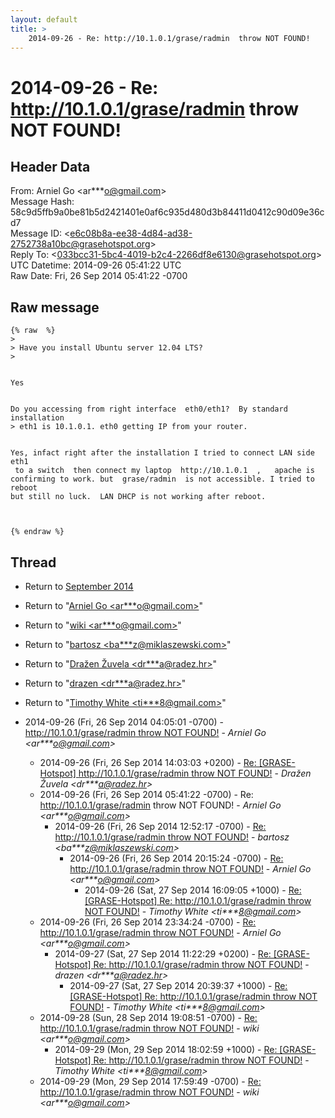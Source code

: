 ```yaml
---
layout: default
title: >
    2014-09-26 - Re: http://10.1.0.1/grase/radmin  throw NOT FOUND!
---
```


# 2014-09-26 - Re: http://10.1.0.1/grase/radmin  throw NOT FOUND!

## Header Data

From: Arniel Go \<ar***o@gmail.com\><br>
Message Hash: 58c9d5ffb9a0be81b5d2421401e0af6c935d480d3b84411d0412c90d09e36cd7<br>
Message ID: \<e6c08b8a-ee38-4d84-ad38-2752738a10bc@grasehotspot.org\><br>
Reply To: \<033bcc31-5bc4-4019-b2c4-2266df8e6130@grasehotspot.org\><br>
UTC Datetime: 2014-09-26 05:41:22 UTC<br>
Raw Date: Fri, 26 Sep 2014 05:41:22 -0700<br>

## Raw message

```
{% raw  %}
>
> Have you install Ubuntu server 12.04 LTS?
>
 

Yes


Do you accessing from right interface  eth0/eth1?  By standard installation 
> eth1 is 10.1.0.1. eth0 getting IP from your router.


Yes, infact right after the installation I tried to connect LAN side eth1 
 to a switch  then connect my laptop  http://10.1.0.1  ,   apache is 
confirming to work. but  grase/radmin  is not accessible. I tried to reboot 
but still no luck.  LAN DHCP is not working after reboot. 


 
{% endraw %}
```

## Thread

+ Return to [September 2014](/archive/2014/09)

+ Return to "[Arniel Go <ar***o<span>@</span>gmail.com>](/authors/ar___o_at_gmail_com)"
+ Return to "[wiki <ar***o<span>@</span>gmail.com>](/authors/ar___o_at_gmail_com)"
+ Return to "[bartosz <ba***z<span>@</span>miklaszewski.com>](/authors/ba___z_at_miklaszewski_com)"
+ Return to "[Dražen Žuvela <dr***a<span>@</span>radez.hr>](/authors/dr___a_at_radez_hr)"
+ Return to "[drazen <dr***a<span>@</span>radez.hr>](/authors/dr___a_at_radez_hr)"
+ Return to "[Timothy White <ti***8<span>@</span>gmail.com>](/authors/ti___8_at_gmail_com)"

+ 2014-09-26 (Fri, 26 Sep 2014 04:05:01 -0700) - [http://10.1.0.1/grase/radmin  throw NOT FOUND!](/archive/2014/09/87a2e4a10f466956b731d076c9c68c1ac823db243dd5e0908a40cbbc258a6308) - _Arniel Go \<ar***o@gmail.com\>_
  + 2014-09-26 (Fri, 26 Sep 2014 14:03:03 +0200) - [Re: [GRASE-Hotspot] http://10.1.0.1/grase/radmin  throw NOT FOUND!](/archive/2014/09/cd703ccf0660390c4ef414744917c9897dabb605c7e39db50dada99981584322) - _Dražen Žuvela \<dr***a@radez.hr\>_
  + 2014-09-26 (Fri, 26 Sep 2014 05:41:22 -0700) - Re: http://10.1.0.1/grase/radmin  throw NOT FOUND! - _Arniel Go \<ar***o@gmail.com\>_
    + 2014-09-26 (Fri, 26 Sep 2014 12:52:17 -0700) - [Re: http://10.1.0.1/grase/radmin  throw NOT FOUND!](/archive/2014/09/d6c04ae1198463a9b964702d85ccd7506264f55d55b7fb1c4416f10029b54cc6) - _bartosz \<ba***z@miklaszewski.com\>_
      + 2014-09-26 (Fri, 26 Sep 2014 20:15:24 -0700) - [Re: http://10.1.0.1/grase/radmin  throw NOT FOUND!](/archive/2014/09/3f5c40bd8bba2b9dbe5d07d90e4b237dfd0e2fab76405cd0fde08b6cc2f19379) - _Arniel Go \<ar***o@gmail.com\>_
        + 2014-09-26 (Sat, 27 Sep 2014 16:09:05 +1000) - [Re: [GRASE-Hotspot] Re: http://10.1.0.1/grase/radmin throw NOT FOUND!](/archive/2014/09/d3254ea26eec821866ee30eb6c50068f6138bf7fa873d9f88f523a5913a09a08) - _Timothy White \<ti***8@gmail.com\>_
  + 2014-09-26 (Fri, 26 Sep 2014 23:34:24 -0700) - [Re: http://10.1.0.1/grase/radmin  throw NOT FOUND!](/archive/2014/09/4c25750a7653ec81f6929bcee4385eca71909ba6cf693481373d1d3d646362d6) - _Arniel Go \<ar***o@gmail.com\>_
    + 2014-09-27 (Sat, 27 Sep 2014 11:22:29 +0200) - [Re: [GRASE-Hotspot] Re: http://10.1.0.1/grase/radmin  throw NOT FOUND!](/archive/2014/09/87afb2d52763ddaa33c70b88ce7f0ec134b07c3bf5486e0f592cd2a4f57aec77) - _drazen \<dr***a@radez.hr\>_
      + 2014-09-27 (Sat, 27 Sep 2014 20:39:37 +1000) - [Re: [GRASE-Hotspot] Re: http://10.1.0.1/grase/radmin throw NOT FOUND!](/archive/2014/09/8b310275b5085ba1c28c74fb0aba5d52cbc761407f8b163d010373e648fb5f89) - _Timothy White \<ti***8@gmail.com\>_
  + 2014-09-28 (Sun, 28 Sep 2014 19:08:51 -0700) - [Re: http://10.1.0.1/grase/radmin  throw NOT FOUND!](/archive/2014/09/0da25b9ddd69d6543477a8dc49a6620d91ed2225b4e7e16a0427723d83cb3325) - _wiki \<ar***o@gmail.com\>_
    + 2014-09-29 (Mon, 29 Sep 2014 18:02:59 +1000) - [Re: [GRASE-Hotspot] Re: http://10.1.0.1/grase/radmin throw NOT FOUND!](/archive/2014/09/c460898cfe14c517ac4f642cd86f70797cf927639ccd3a85be6959a7a51abfed) - _Timothy White \<ti***8@gmail.com\>_
  + 2014-09-29 (Mon, 29 Sep 2014 17:59:49 -0700) - [Re: http://10.1.0.1/grase/radmin  throw NOT FOUND!](/archive/2014/09/07a051d8d384a182413a25f7e72f9129006162219684fe142577235c02afde73) - _wiki \<ar***o@gmail.com\>_

